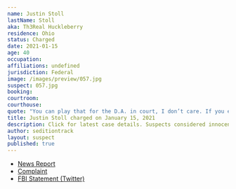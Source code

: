 ```yaml
---
name: Justin Stoll
lastName: Stoll
aka: Th3Real Huckleberry
residence: Ohio
status: Charged
date: 2021-01-15
age: 40
occupation:
affiliations: undefined
jurisdiction: Federal
image: /images/preview/057.jpg
suspect: 057.jpg
booking:
courtroom:
courthouse:
quote: "You can play that for the D.A. in court, I don’t care. If you ever jeopardize me, from being with my family, you will absolutely meet your mother fucking maker."
title: Justin Stoll charged on January 15, 2021
description: Click for latest case details. Suspects considered innocent until proven guilty.
author: seditiontrack
layout: suspect
published: true
---
```

- [News Report](https://www.whio.com/news/local/local-man-charged-connection-capitol-riots/ZAUSFUSX3RBJPOKRQH3VAIFD2I/)
- [Complaint](https://extremism.gwu.edu/sites/g/files/zaxdzs2191/f/Justin%20Stoll%20Affidavit%20in%20Support%20of%20Criminal%20Complaint%20and%20Arrest%20Warrant.pdf)
- [FBI Statement (Twitter)](https://twitter.com/FBICincinnati/status/1350161035492290565?s=20)

